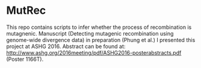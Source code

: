 # MutRec
This repo contains scripts to infer whether the process of recombination is mutagnenic.
Manuscript (Detecting mutagenic recombination using genome-wide divergence data) in preparation (Phung et al.)
I presented this project at ASHG 2016. Abstract can be found at: http://www.ashg.org/2016meeting/pdf/ASHG2016-posterabstracts.pdf (Poster 1166T).


